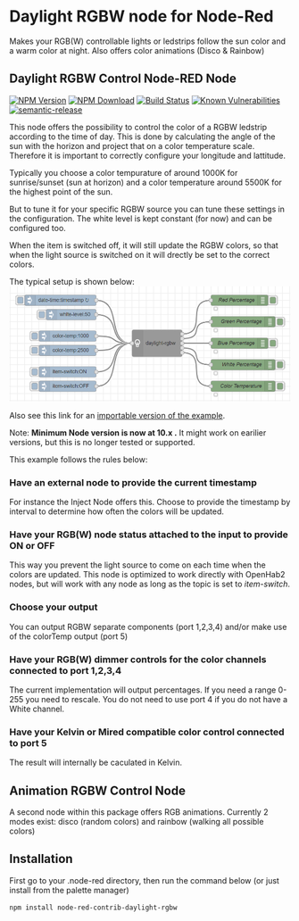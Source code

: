 # Daylight RGBW node for Node-Red

Makes your RGB(W) controllable lights or ledstrips follow the sun color and a warm color at night. Also offers color animations (Disco & Rainbow)

## Daylight RGBW Control Node-RED Node

[![NPM Version](https://img.shields.io/npm/v/node-red-contrib-daylight-rgbw)](https://www.npmjs.com/package/node-red-contrib-daylight-rgbw)
[![NPM Download](https://img.shields.io/npm/dm/node-red-contrib-daylight-rgbw)](https://npmjs.org/package/node-red-contrib-daylight-rgbw)
[![Build Status](https://travis-ci.com/RaimondB/node-red-contrib-daylight-rgbw.svg?branch=master)](https://travis-ci.com/RaimondB/node-red-contrib-daylight-rgbw)
[![Known Vulnerabilities](https://snyk.io/test/github/RaimondB/node-red-contrib-daylight-rgbw/badge.svg?targetFile=package.json)](https://snyk.io/test/github/RaimondB/node-red-contrib-daylight-rgbw?targetFile=package.json)
[![semantic-release](https://img.shields.io/badge/%20%20%F0%9F%93%A6%F0%9F%9A%80-semantic--release-e10079.svg)](https://github.com/semantic-release/semantic-release)

This node offers the possibility to control the color of a RGBW ledstrip according to the time of day.
This is done by calculating the angle of the sun with the horizon and project that on a color temperature scale.
Therefore it is important to correctly configure your longitude and lattitude.

Typically you choose a color tempurature of around 1000K for sunrise/sunset (sun at horizon) and a color temperature around 5500K for the highest point of the sun.

But to tune it for your specific RGBW source you can tune these settings in the configuration.
The white level is kept constant (for now) and can be configured too.

When the item is switched off, it will still update the RGBW colors, so that when the light source is switched on it will drectly be set to the correct colors.

The typical setup is shown below:
![alt text](https://raw.githubusercontent.com/RaimondB/node-red-contrib-daylight-rgbw/master/images/daylight-flow.PNG "Example flow")

Also see this link for an [importable version of the example](https://raw.githubusercontent.com/RaimondB/node-red-contrib-daylight-rgbw/master/examples/daylight-flow-basic.json).

Note: **Minimum Node version is now at 10.x .** It might work on earilier versions, but this is no longer tested or supported.

This example follows the rules below:

### Have an external node to provide the current timestamp

For instance the Inject Node offers this.
Choose to provide the timestamp by interval to determine how often the colors will be updated.

### Have your RGB(W) node status attached to the input to provide ON or OFF

This way you prevent the light source to come on each time when the colors are updated.
This node is optimized to work directly with OpenHab2 nodes, but will work with any node as long as the topic is set to _item-switch_.

### Choose your output
  
You can output RGBW separate components (port 1,2,3,4) and/or make use of the colorTemp output (port 5)

### Have your RGB(W) dimmer controls for the color channels connected to port 1,2,3,4

The current implementation will output percentages. If you need a range 0-255 you need to rescale.
You do not need to use port 4 if you do not have a White channel.

### Have your Kelvin or Mired compatible color control connected to port 5

The result will internally be caculated in Kelvin.

## Animation RGBW Control Node

A second node within this package offers RGB animations. Currently 2 modes exist: disco (random colors) and rainbow (walking all possible colors)

## Installation

First go to your .node-red directory, then run the command below (or just install from the palette manager)

```shell
npm install node-red-contrib-daylight-rgbw
```
